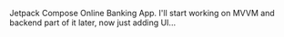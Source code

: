 Jetpack Compose Online Banking App. 
I'll start working on MVVM and backend part of it later, now just adding UI...
